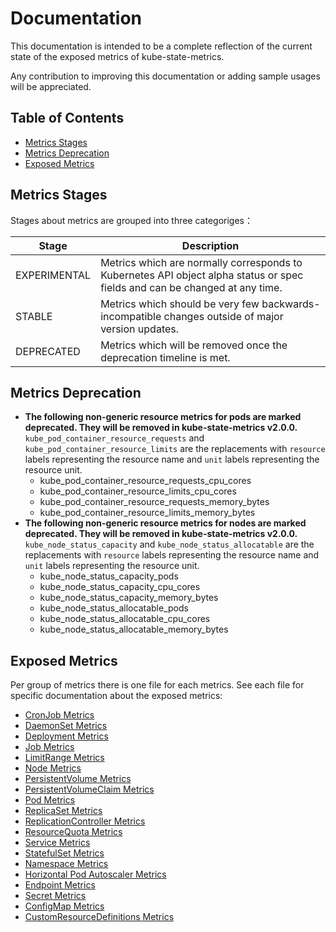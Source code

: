 # Documentation

This documentation is intended to be a complete reflection of the current state of the exposed metrics of kube-state-metrics.

Any contribution to improving this documentation or adding sample usages will be appreciated.

## Table of Contents

- [Metrics Stages](#metrics-stages)
- [Metrics Deprecation](#metrics-deprecation)
- [Exposed Metrics](#exposed-metrics)

## Metrics Stages
Stages about metrics are grouped into three categoriges：

| Stage | Description |
| ----------- | ----------- |
| EXPERIMENTAL | Metrics which are normally corresponds to Kubernetes API object alpha status or spec fields and can be changed at any time. |
| STABLE       | Metrics which should be very few backwards-incompatible changes outside of major version updates. |
| DEPRECATED   | Metrics which will be removed once the deprecation timeline is met. |

## Metrics Deprecation
* **The following non-generic resource metrics for pods are marked deprecated. They will be removed in kube-state-metrics v2.0.0.**
`kube_pod_container_resource_requests` and `kube_pod_container_resource_limits` are the replacements with `resource` labels
representing the resource name and `unit` labels representing the resource unit.
  * kube_pod_container_resource_requests_cpu_cores
  * kube_pod_container_resource_limits_cpu_cores
  * kube_pod_container_resource_requests_memory_bytes
  * kube_pod_container_resource_limits_memory_bytes
* **The following non-generic resource metrics for nodes are marked deprecated. They will be removed in kube-state-metrics v2.0.0.**
`kube_node_status_capacity` and `kube_node_status_allocatable` are the replacements with `resource` labels
representing the resource name and `unit` labels representing the resource unit.
  * kube_node_status_capacity_pods
  * kube_node_status_capacity_cpu_cores
  * kube_node_status_capacity_memory_bytes
  * kube_node_status_allocatable_pods
  * kube_node_status_allocatable_cpu_cores
  * kube_node_status_allocatable_memory_bytes

## Exposed Metrics 
Per group of metrics there is one file for each metrics. See each file for specific documentation about the exposed metrics:

* [CronJob Metrics](cronjob-metrics.md)
* [DaemonSet Metrics](daemonset-metrics.md)
* [Deployment Metrics](deployment-metrics.md)
* [Job Metrics](job-metrics.md)
* [LimitRange Metrics](limitrange-metrics.md)
* [Node Metrics](node-metrics.md)
* [PersistentVolume Metrics](persistentvolume-metrics.md)
* [PersistentVolumeClaim Metrics](persistentvolumeclaim-metrics.md)
* [Pod Metrics](pod-metrics.md)
* [ReplicaSet Metrics](replicaset-metrics.md)
* [ReplicationController Metrics](replicationcontroller-metrics.md)
* [ResourceQuota Metrics](resourcequota-metrics.md)
* [Service Metrics](service-metrics.md)
* [StatefulSet Metrics](statefulset-metrics.md)
* [Namespace Metrics](namespace-metrics.md)
* [Horizontal Pod Autoscaler Metrics](horizontalpodautoscaler-metrics.md)
* [Endpoint Metrics](endpoint-metrics.md)
* [Secret Metrics](secret-metrics.md)
* [ConfigMap Metrics](configmap-metrics.md)
* [CustomResourceDefinitions Metrics](customresourcedefinition-metrics.md)